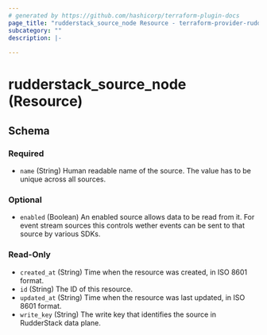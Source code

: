 ```yaml
---
# generated by https://github.com/hashicorp/terraform-plugin-docs
page_title: "rudderstack_source_node Resource - terraform-provider-rudderstack"
subcategory: ""
description: |-
  
---
```


# rudderstack_source_node (Resource)





<!-- schema generated by tfplugindocs -->
## Schema

### Required

- `name` (String) Human readable name of the source. The value has to be unique across all sources.

### Optional

- `enabled` (Boolean) An enabled source allows data to be read from it. For event stream sources this controls wether events can be sent to that source by various SDKs.

### Read-Only

- `created_at` (String) Time when the resource was created, in ISO 8601 format.
- `id` (String) The ID of this resource.
- `updated_at` (String) Time when the resource was last updated, in ISO 8601 format.
- `write_key` (String) The write key that identifies the source in RudderStack data plane.


